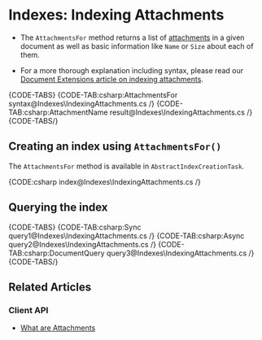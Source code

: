 # Indexes: Indexing Attachments

* The `AttachmentsFor` method returns a list of 
  [attachments](../document-extensions/attachments/what-are-attachments) 
  in a given document as well as basic information like `Name` or `Size` 
  about each of them.

* For a more thorough explanation including syntax, please read our 
  [Document Extensions article on indexing attachments](../document-extensions/attachments/indexing). 

{CODE-TABS}
{CODE-TAB:csharp:AttachmentsFor syntax@Indexes\IndexingAttachments.cs /}
{CODE-TAB:csharp:AttachmentName result@Indexes\IndexingAttachments.cs /}
{CODE-TABS/}

## Creating an index using `AttachmentsFor()`

The `AttachmentsFor` method is available in `AbstractIndexCreationTask`.

{CODE:csharp index@Indexes\IndexingAttachments.cs /}

## Querying the index

{CODE-TABS}
{CODE-TAB:csharp:Sync query1@Indexes\IndexingAttachments.cs /}
{CODE-TAB:csharp:Async query2@Indexes\IndexingAttachments.cs /}
{CODE-TAB:csharp:DocumentQuery query3@Indexes\IndexingAttachments.cs /}
{CODE-TABS/}

## Related Articles

### Client API

- [What are Attachments](../document-extensions/attachments/what-are-attachments)
